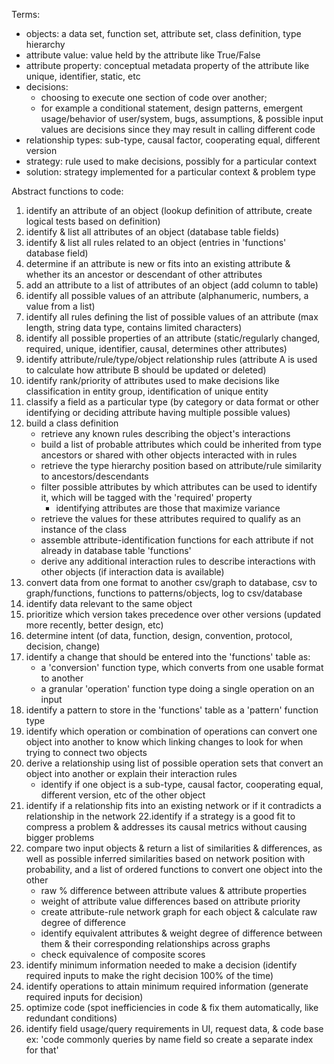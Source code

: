 Terms:
- objects: a data set, function set, attribute set, class definition, type hierarchy
- attribute value: value held by the attribute like True/False
- attribute property: conceptual metadata property of the attribute like unique, identifier, static, etc
- decisions:
	- choosing to execute one section of code over another; 
	- for example a conditional statement, design patterns, emergent usage/behavior 
		of user/system, bugs, assumptions, & possible input values are decisions since
		they may result in calling different code
- relationship types: sub-type, causal factor, cooperating equal, different version
- strategy: rule used to make decisions, possibly for a particular context
- solution: strategy implemented for a particular context & problem type

Abstract functions to code:
1. identify an attribute of an object (lookup definition of attribute, create logical tests based on definition)
2. identify & list all attributes of an object (database table fields)
3. identify & list all rules related to an object (entries in 'functions' database field)
4. determine if an attribute is new or fits into an existing attribute & whether its an ancestor or descendant of other attributes
5. add an attribute to a list of attributes of an object (add column to table)
6. identify all possible values of an attribute (alphanumeric, numbers, a value from a list)
7. identify all rules defining the list of possible values of an attribute (max length, string data type, contains limited characters)
8. identify all possible properties of an attribute (static/regularly changed, required, unique, identifier, causal, determines other attributes)
9. identify attribute/rule/type/object relationship rules (attribute A is used to calculate how attribute B should be updated or deleted)
10. identify rank/priority of attributes used to make decisions like classification in entity group, identification of unique entity
11. classify a field as a particular type (by category or data format or other identifying or deciding attribute having multiple possible values)
12. build a class definition 
	- retrieve any known rules describing the object's interactions
	- build a list of probable attributes which could be inherited from type ancestors or shared with other objects interacted with in rules
	- retrieve the type hierarchy position based on attribute/rule similarity to ancestors/descendants
	- filter possible attributes by which attributes can be used to identify it, which will be tagged with the 'required' property
		- identifying attributes are those that maximize variance
	- retrieve the values for these attributes required to qualify as an instance of the class
	- assemble attribute-identification functions for each attribute if not already in database table 'functions'
	- derive any additional interaction rules to describe interactions with other objects (if interaction data is available)
13. convert data from one format to another
	csv/graph to database, csv to graph/functions, functions to patterns/objects, log to csv/database
14. identify data relevant to the same object
15. prioritize which version takes precedence over other versions (updated more recently, better design, etc)
16. determine intent (of data, function, design, convention, protocol, decision, change)
17. identify a change that should be entered into the 'functions' table as:
	- a 'conversion' function type, which converts from one usable format to another
	- a granular 'operation' function type doing a single operation on an input
18. identify a pattern 
	to store in the 'functions' table as a 'pattern' function type
19. identify which operation or combination of operations can convert one object into another
	to know which linking changes to look for when trying to connect two objects
20. derive a relationship using list of possible operation sets that convert an object into another or explain their interaction rules
	- identify if one object is a sub-type, causal factor, cooperating equal, different version, etc of the other object
21. identify if a relationship fits into an existing network or if it contradicts a relationship in the network
22.identify if a strategy is a good fit to compress a problem & addresses its causal metrics without causing bigger problems
23. compare two input objects & return a list of similarities & differences,
	 as well as possible inferred similarities based on network position with probability,
	 and a list of ordered functions to convert one object into the other
	 - raw % difference between attribute values & attribute properties
	 - weight of attribute value differences based on attribute priority
	 - create attribute-rule network graph for each object & calculate raw degree of difference
	 - identify equivalent attributes & weight degree of difference between them & their corresponding relationships across graphs
	 - check equivalence of composite scores
24. identify minimum information needed to make a decision (identify required inputs to make the right decision 100% of the time)
25. identify operations to attain minimum required information (generate required inputs for decision)
26. optimize code (spot inefficiencies in code & fix them automatically, like redundant conditions)
27. identify field usage/query requirements in UI, request data, & code base
	ex: 'code commonly queries by name field so create a separate index for that'